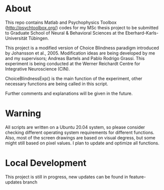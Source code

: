 # About
This repo contains Matlab and Psychophysics Toolbox (http://psychtoolbox.org/) codes for my MSc thesis project to be submitted to Graduate School of Neural & Behavioral Sciences at the Eberhard-Karls-Universität Tübingen.

This project is a modified version of Choice Blindness paradigm introduced by Johansson et al., 2005. Modification ideas are being developed by me and my supervisors; Andreas Bartels and Pablo Rodrigo Grassi. This experiment is being conducted at the Werner Reichardt Centre for Integrative Neuroscience (CIN).

ChoiceBlindnessExp() is the main function of the experiment, other necessary functions are being called in this script.

Further comments and explanations will be given in the future.

# Warning
All scripts are written on a Ubuntu 20.04 system, so please consider checking different operating system requirements for different functions. Also, most of the screen drawings are based on visual degress, but some might still based on pixel values. I plan to update and optimize all functions.

# Local Development 
This project is still in progress, new updates can be found in feature-updates branch
